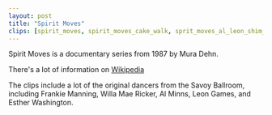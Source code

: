 ```yaml
---
layout: post
title: "Spirit Moves"
clips: [spirit_moves, spirit_moves_cake_walk, sprit_moves_al_leon_shim_sham]
---
```


Spirit Moves is a documentary series from 1987 by Mura Dehn.

There's a lot of information on [Wikipedia](https://en.wikipedia.org/wiki/The_Spirit_Moves)

The clips include a lot of the original dancers from the Savoy Ballroom, including Frankie Manning, Willa Mae Ricker, Al Minns, Leon Games, and Esther Washington.
